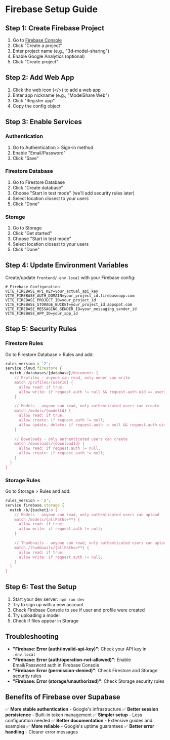 # Firebase Setup Guide

## Step 1: Create Firebase Project

1. Go to [Firebase Console](https://console.firebase.google.com/)
2. Click "Create a project"
3. Enter project name (e.g., "3d-model-sharing")
4. Enable Google Analytics (optional)
5. Click "Create project"

## Step 2: Add Web App

1. Click the web icon (</>) to add a web app
2. Enter app nickname (e.g., "ModelShare Web")
3. Click "Register app"
4. Copy the config object

## Step 3: Enable Services

### Authentication
1. Go to Authentication > Sign-in method
2. Enable "Email/Password"
3. Click "Save"

### Firestore Database
1. Go to Firestore Database
2. Click "Create database"
3. Choose "Start in test mode" (we'll add security rules later)
4. Select location closest to your users
5. Click "Done"

### Storage
1. Go to Storage
2. Click "Get started"
3. Choose "Start in test mode"
4. Select location closest to your users
5. Click "Done"

## Step 4: Update Environment Variables

Create/update `frontend/.env.local` with your Firebase config:

```env
# Firebase Configuration
VITE_FIREBASE_API_KEY=your_actual_api_key
VITE_FIREBASE_AUTH_DOMAIN=your_project_id.firebaseapp.com
VITE_FIREBASE_PROJECT_ID=your_project_id
VITE_FIREBASE_STORAGE_BUCKET=your_project_id.appspot.com
VITE_FIREBASE_MESSAGING_SENDER_ID=your_messaging_sender_id
VITE_FIREBASE_APP_ID=your_app_id
```

## Step 5: Security Rules

### Firestore Rules
Go to Firestore Database > Rules and add:

```javascript
rules_version = '2';
service cloud.firestore {
  match /databases/{database}/documents {
    // Profiles - anyone can read, only owner can write
    match /profiles/{userId} {
      allow read: if true;
      allow write: if request.auth != null && request.auth.uid == userId;
    }
    
    // Models - anyone can read, only authenticated users can create
    match /models/{modelId} {
      allow read: if true;
      allow create: if request.auth != null;
      allow update, delete: if request.auth != null && request.auth.uid == resource.data.user_id;
    }
    
    // Downloads - only authenticated users can create
    match /downloads/{downloadId} {
      allow read: if request.auth != null;
      allow create: if request.auth != null;
    }
  }
}
```

### Storage Rules
Go to Storage > Rules and add:

```javascript
rules_version = '2';
service firebase.storage {
  match /b/{bucket}/o {
    // Models - anyone can read, only authenticated users can upload
    match /models/{allPaths=**} {
      allow read: if true;
      allow write: if request.auth != null;
    }
    
    // Thumbnails - anyone can read, only authenticated users can upload
    match /thumbnails/{allPaths=**} {
      allow read: if true;
      allow write: if request.auth != null;
    }
  }
}
```

## Step 6: Test the Setup

1. Start your dev server: `npm run dev`
2. Try to sign up with a new account
3. Check Firebase Console to see if user and profile were created
4. Try uploading a model
5. Check if files appear in Storage

## Troubleshooting

- **"Firebase: Error (auth/invalid-api-key)"**: Check your API key in `.env.local`
- **"Firebase: Error (auth/operation-not-allowed)"**: Enable Email/Password auth in Firebase Console
- **"Firebase: Error (permission-denied)"**: Check Firestore and Storage security rules
- **"Firebase: Error (storage/unauthorized)"**: Check Storage security rules

## Benefits of Firebase over Supabase

✅ **More stable authentication** - Google's infrastructure
✅ **Better session persistence** - Built-in token management
✅ **Simpler setup** - Less configuration needed
✅ **Better documentation** - Extensive guides and examples
✅ **More reliable** - Google's uptime guarantees
✅ **Better error handling** - Clearer error messages
